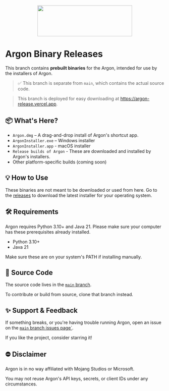<h1 align="center"><img width=300 height=98 src="https://github.com/user-attachments/assets/1bb6dc87-3d02-45d2-b847-8779ecf51b58"></h1>

# Argon Binary Releases

This branch contains **prebuilt binaries** for the Argon, intended for use by the installers of Argon.

> ✅ This branch is separate from `main`, which contains the actual source code.

> This branch is deployed for easy downloading at https://argon-release.vercel.app.


## 📦 What's Here?

- `Argon.dmg` – A drag-and-drop install of Argon's shortcut app.
- `ArgonInstaller.exe` – Windows installer
- `ArgonInstaller.app` - macOS installer
- `Release builds of Argon` - These are downloaded and installed by Argon's installers.
- Other platform-specific builds (coming soon)



## 💡 How to Use

These binaries are not meant to be downloaded or used from here. Go to the [releases](https://github.com/v-pun215/Argon/releases) to download the latest installer for your operating system.



## 🛠️ Requirements

Argon requires Python 3.10+ and Java 21. Please make sure your computer has these prerequisites already installed.
- Python 3.10+
- Java 21

Make sure these are on your system's PATH if installing manually.



## 📁 Source Code

The source code lives in the [`main` branch](https://github.com/v-pun215/Argon/tree/main).

To contribute or build from source, clone that branch instead.



## ✨ Support & Feedback

If something breaks, or you're having trouble running Argon, open an issue on the [`main` branch issues page`](https://github.com/v-pun215/Argon/issues).

If you like the project, consider starring it!


## ⛔ Disclaimer

Argon is in no way affiliated with Mojang Studios or Microsoft.

You may not reuse Argon's API keys, secrets, or client IDs under any circumstances.
